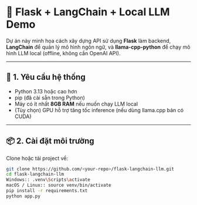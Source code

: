 # 🧠 Flask + LangChain + Local LLM Demo

Dự án này minh họa cách xây dựng API sử dụng **Flask** làm backend, **LangChain** để quản lý mô hình ngôn ngữ, và **llama-cpp-python** để chạy mô hình LLM local (offline, không cần OpenAI API).

---

## 🚀 1. Yêu cầu hệ thống

- Python 3.13 hoặc cao hơn  
- pip (đã cài sẵn trong Python)  
- Máy có ít nhất **8GB RAM** nếu muốn chạy LLM local  
- (Tùy chọn) GPU hỗ trợ tăng tốc inference (nếu dùng llama.cpp bản có CUDA)

---

## 📦 2. Cài đặt môi trường

Clone hoặc tải project về:
```bash
git clone https://github.com/<your-repo>/flask-langchain-llm.git
cd flask-langchain-llm
Windows:: .venv\Scripts\activate
macOS / Linux:: source venv/bin/activate
pip install -r requirements.txt
python app.py
